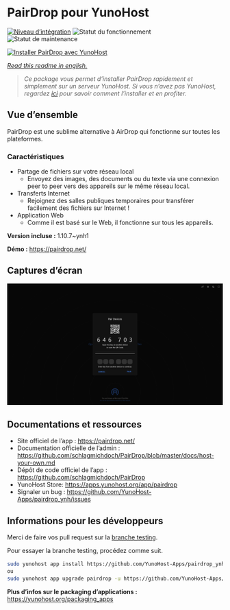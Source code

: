 <!--
N.B.: This README was automatically generated by https://github.com/YunoHost/apps/tree/master/tools/readme_generator
It shall NOT be edited by hand.
-->

# PairDrop pour YunoHost

[![Niveau d’intégration](https://dash.yunohost.org/integration/pairdrop.svg)](https://dash.yunohost.org/appci/app/pairdrop) ![Statut du fonctionnement](https://ci-apps.yunohost.org/ci/badges/pairdrop.status.svg) ![Statut de maintenance](https://ci-apps.yunohost.org/ci/badges/pairdrop.maintain.svg)

[![Installer PairDrop avec YunoHost](https://install-app.yunohost.org/install-with-yunohost.svg)](https://install-app.yunohost.org/?app=pairdrop)

*[Read this readme in english.](./README.md)*

> *Ce package vous permet d’installer PairDrop rapidement et simplement sur un serveur YunoHost.
Si vous n’avez pas YunoHost, regardez [ici](https://yunohost.org/#/install) pour savoir comment l’installer et en profiter.*

## Vue d’ensemble

PairDrop est une sublime alternative à AirDrop qui fonctionne sur toutes les plateformes.

### Caractéristiques

- Partage de fichiers sur votre réseau local
	- Envoyez des images, des documents ou du texte via une connexion peer to peer vers des appareils sur le même réseau local.
- Transferts Internet
	- Rejoignez des salles publiques temporaires pour transférer facilement des fichiers sur Internet !
- Application Web
	- Comme il est basé sur le Web, il fonctionne sur tous les appareils.

**Version incluse :** 1.10.7~ynh1

**Démo :** https://pairdrop.net/

## Captures d’écran

![Capture d’écran de PairDrop](./doc/screenshots/pairdrop_screenshot_desktop.png)

## Documentations et ressources

* Site officiel de l’app : <https://pairdrop.net/>
* Documentation officielle de l’admin : <https://github.com/schlagmichdoch/PairDrop/blob/master/docs/host-your-own.md>
* Dépôt de code officiel de l’app : <https://github.com/schlagmichdoch/PairDrop>
* YunoHost Store: <https://apps.yunohost.org/app/pairdrop>
* Signaler un bug : <https://github.com/YunoHost-Apps/pairdrop_ynh/issues>

## Informations pour les développeurs

Merci de faire vos pull request sur la [branche testing](https://github.com/YunoHost-Apps/pairdrop_ynh/tree/testing).

Pour essayer la branche testing, procédez comme suit.

``` bash
sudo yunohost app install https://github.com/YunoHost-Apps/pairdrop_ynh/tree/testing --debug
ou
sudo yunohost app upgrade pairdrop -u https://github.com/YunoHost-Apps/pairdrop_ynh/tree/testing --debug
```

**Plus d’infos sur le packaging d’applications :** <https://yunohost.org/packaging_apps>